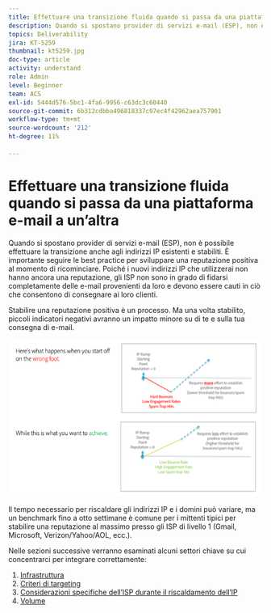 ```yaml
---
title: Effettuare una transizione fluida quando si passa da una piattaforma e-mail a un’altra.
description: Quando si spostano provider di servizi e-mail (ESP), non è possibile effettuare la transizione anche agli indirizzi IP esistenti e consolidati. È importante seguire le best practice per sviluppare una reputazione positiva al momento di ricominciare.
topics: Deliverability
jira: KT-5259
thumbnail: kt5259.jpg
doc-type: article
activity: understand
role: Admin
level: Beginner
team: ACS
exl-id: 5444d576-5bc1-4fa6-9956-c63dc3c60440
source-git-commit: 6b312cdbba496818337c97ec4f42962aea757901
workflow-type: tm+mt
source-wordcount: '212'
ht-degree: 11%

---
```


# Effettuare una transizione fluida quando si passa da una piattaforma e-mail a un’altra

Quando si spostano provider di servizi e-mail (ESP), non è possibile effettuare la transizione anche agli indirizzi IP esistenti e stabiliti. È importante seguire le best practice per sviluppare una reputazione positiva al momento di ricominciare. Poiché i nuovi indirizzi IP che utilizzerai non hanno ancora una reputazione, gli ISP non sono in grado di fidarsi completamente delle e-mail provenienti da loro e devono essere cauti in ciò che consentono di consegnare ai loro clienti.

Stabilire una reputazione positiva è un processo. Ma una volta stabilito, piccoli indicatori negativi avranno un impatto minore su di te e sulla tua consegna di e-mail.

![Processo di transizione](../assets/transition-process.png)

Il tempo necessario per riscaldare gli indirizzi IP e i domini può variare, ma un benchmark fino a otto settimane è comune per i mittenti tipici per stabilire una reputazione al massimo presso gli ISP di livello 1 (Gmail, Microsoft, Verizon/Yahoo/AOL, ecc.).

Nelle sezioni successive verranno esaminati alcuni settori chiave su cui concentrarci per integrare correttamente:

1. [Infrastruttura](/help/transition-process/infrastructure.md)
2. [Criteri di targeting](/help/transition-process/targeting-criteria.md)
3. [Considerazioni specifiche dell’ISP durante il riscaldamento dell’IP](/help/transition-process/isp-specific-considerations-during-ip-warming.md)
4. [Volume](/help/transition-process/volume.md)
